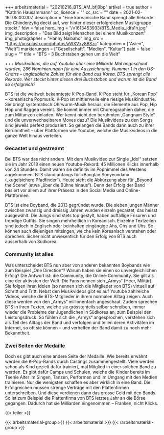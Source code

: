 +++
arbeitsmaterial = "20210216_BTS_AM_bfj0bp"
artikel = true
author = "Kathrin Hausammann"
cc_licence = ""
cc_src = ""
date = 2021-02-16T05:00:00Z
description = "Eine koreanische Band sprengt alle Rekorde. Die Chinderzytig deckt auf, wer hinter dieser erfolgreichen Musikgruppe steckt."
fdw = false
hero_img = "/v1613453933/BTS_Media_jdfa1h.jpg"
img_description = "Das Bild zeigt Menschen bei einem Musikkonzert"
img_photographer = "Hanny Naibaho"
img_src = "https://unsplash.com/photos/aWXVxy8BSzc"
kategorien = ["Asien", "Welt"]
markierungen = ["Gesellschaft", "Medien", "Kultur"]
paid = false
slug = ""
title = "BTS – 3 Buchstaben gehen um die Welt"

+++
_Musikvideos, die auf Youtube über eine Milliarde Mal angeschaut wurden, 286 Nominierungen für eine Auszeichnung, Nummer 1 in den US-Charts – unglaubliche Zahlen für eine Band aus Korea. BTS sprengt alle Rekorde. Wer steckt hinter diesen drei Buchstaben und warum ist die Band so erfolgreich?_

BTS ist die weltweit bekannteste K-Pop-Band. K-Pop steht für „Korean Pop“ – koreanische Popmusik. K-Pop ist mittlerweile eine riesige Musikindustrie. Sie bringt systematisch Ohrwurm-Musik heraus, die Elemente aus Pop, Hip Hop und Raggea vereint. Sie kommt immer mit Choreographien daher, die zum Mittanzen einladen. Wer kennt nicht den berühmten „Gangnam Style“ und die unverwechselbaren Moves dazu? Die Musikvideos zu den Songs sind jeweils perfekt produziert. So gelangen die Bands dann auch zu ihrer Berühmtheit – über Plattformen wie Youtube, welche die Musikvideos in die ganze Welt hinaus verteilen.

### Gecastet und gestreamt

Bei BTS war das nicht anders. Mit dem Musikvideo zur Single „Idol“ setzten sie im Jahr 2018 einen neuen Youtube-Rekord: 45 Millionen Klicks innerhalb von 24 Stunden. Damit waren sie definitiv im Pophimmel des Westens angekommen. BTS stand anfangs für «Bangtan Sonyeondan» („kugelsichere Pfadfinder“). Heute steht die Abkürzung aber für „Beyond the Scene“ (etwa „über die Bühne hinaus“). Denn der Erfolg der Band basiert vor allem auf ihrer Präsenz in den Social Media und Online-Plattformen.

BTS ist eine Boyband, die 2013 gegründet wurde. Die sieben jungen Männer zwischen zwanzig und dreissig Jahren wurden einzeln gecastet, das heisst ausgewählt. Die Jungs sind stets top gestylt, haben auffällige Frisuren und trendige Outfits. Sie singen mehrheitlich in Koreanisch. Einzelne Textzeilen sind jedoch in Englisch oder beinhalten eingängige Ahs, Ohs und Uhs. So können auch diejenigen mitsingen, welche kein Koreanisch verstehen oder sprechen. Sicher nicht unwesentlich für den Erfolg von BTS auch ausserhalb von Südkorea.

### Community ist alles

Was unterscheidet BTS nun aber von anderen bekannten Boybands wie zum Beispiel „One Direction“? Warum haben sie einen so unvergleichlichen Erfolg? Die Antwort ist: die Community, die Online-Community. Sie gilt als eine der aktivsten der Welt. Die Fans nennen sich „Armys“ (Heer, Militär). Sie folgen ihren Idolen (so nennen sich die Mitglieder von BTS) virtuell auf Schritt und Tritt. Nebst den Musikvideos gibt es auf Youtube zahlreiche Videos, welche die BTS-Mitglieder in ihrem normalen Alltag zeigen. Auch diese werden von den „Armys“ millionenfach angeschaut. Zudem sprechen BTS in ihren Texten, welche sie grösstenteils selber schreiben, immer wieder die Probleme der Jugendlichen in Südkorea an, zum Beispiel den Leistungsdruck. So fühlen sich die „Armys“ angesprochen, verstehen sich als Teil des Alltags der Band und verfolgen und teilen deren Aktivitäten im Internet, so oft sie können – und verhelfen der Band damit zu noch mehr Bekanntheit.

### Zwei Seiten der Medaille

Doch es gibt auch eine andere Seite der Medaille. Wie bereits erwähnt werden die K-Pop-Bands durch Castings zusammengestellt. Viele werden schon als Kind gezielt dafür trainiert, mal Mitglied in einer solchen Band zu werden. Es gibt dafür Camps und Schulen, welche die Kinder bereits im Teenie Alter im Singen, Tanzen, Performen und im Umgang mit den Medien trainieren. Nur die wenigsten schaffen es aber wirklich in eine Band. Die Erfolgreichen müssen strenge Verträge mit den Plattenfirmen unterschreiben. Und diese verdienen dann das grosse Geld mit den Bands. So ist zum Beispiel die Plattenfirma von BTS letztes Jahr an die Börse gegangen. Dadurch hat sie Milliarden eingenommen – Franken, nicht Klicks.

{{< teiler >}}

{{< arbeitsmaterial-group >}}
{{< arbeitsmaterial >}}
{{< /arbeitsmaterial-group >}}